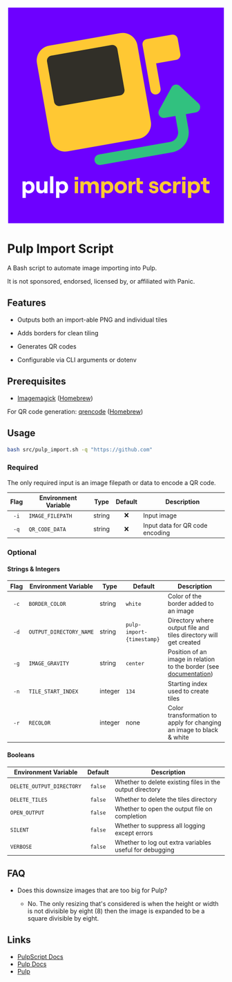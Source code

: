 <p align="center">
  <img id="logo" src="https://raw.githubusercontent.com/blakegearin/pulp-import-script/main/images/logo.png" class="center" alt="Pulp Import Script logo" title="Pulp Import Script" width="500" height="500"/>
</p>

# Pulp Import Script

A Bash script to automate image importing into Pulp.

It is not sponsored, endorsed, licensed by, or affiliated with Panic.

## Features

- Outputs both an import-able PNG and individual tiles

- Adds borders for clean tiling

- Generates QR codes

- Configurable via CLI arguments or dotenv

## Prerequisites

- [Imagemagick](https://imagemagick.org) ([Homebrew](https://formulae.brew.sh/formula/imagemagick))

For QR code generation: [qrencode](https://fukuchi.org/works/qrencode/index.html.en) ([Homebrew](https://formulae.brew.sh/formula/qrencode))

## Usage

```sh
bash src/pulp_import.sh -q "https://github.com"
```

### Required

The only required input is an image filepath or data to encode a QR code.

| Flag | Environment Variable | Type   | Default | Description                     |
|:----:|----------------------|--------|:-------:|---------------------------------|
| `-i` | `IMAGE_FILEPATH`     | string |    ❌    | Input image                     |
| `-q` | `QR_CODE_DATA`       | string |    ❌    | Input data for QR code encoding |

### Optional

#### Strings & Integers

| Flag | Environment Variable    | Type    | Default                   | Description                                                                                                                           |
|:----:|-------------------------|---------|---------------------------|---------------------------------------------------------------------------------------------------------------------------------------|
| `-c` | `BORDER_COLOR`          | string  | `white`                   | Color of the border added to an image                                                                                                 |
| `-d` | `OUTPUT_DIRECTORY_NAME` | string  | `pulp-import-{timestamp}` | Directory where output file and tiles directory will get created                                                                      |
| `-g` | `IMAGE_GRAVITY`         | string  | `center`                  | Position of an image in relation to the border (see [documentation](https://imagemagick.org/script/command-line-options.php#gravity)) |
| `-n` | `TILE_START_INDEX`      | integer | `134`                     | Starting index used to create tiles                                                                                                   |
| `-r` | `RECOLOR`               | integer | none                      | Color transformation to apply for changing an image to black & white                                                                  |

#### Booleans

| Environment Variable      | Default | Description                                              |
|---------------------------|:-------:|----------------------------------------------------------|
| `DELETE_OUTPUT_DIRECTORY` | `false` | Whether to delete existing files in the output directory |
| `DELETE_TILES`            | `false` | Whether to delete the tiles directory                    |
| `OPEN_OUTPUT`             | `false` | Whether to open the output file on completion            |
| `SILENT`                  | `false` | Whether to suppress all logging except errors            |
| `VERBOSE`                 | `false` | Whether to log out extra variables useful for debugging  |

## FAQ

- Does this downsize images that are too big for Pulp?

  - No. The only resizing that's considered is when the height or width is not divisible by eight (8) then the image is expanded to be a square divisible by eight.

## Links

- [PulpScript Docs](https://play.date/pulp/docs/pulpscript/)
- [Pulp Docs](https://play.date/pulp/docs/)
- [Pulp](https://play.date/pulp/)
